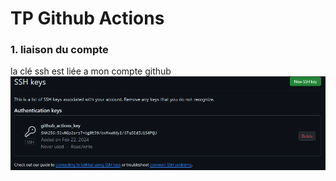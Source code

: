 # TP Github Actions
### 1. liaison du compte 

la clé ssh est liée a mon compte github
![cle ssh](image.png)

